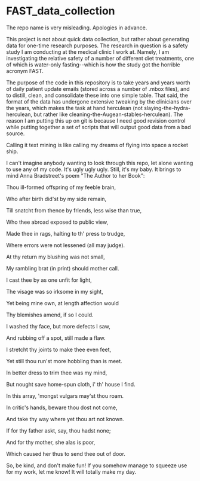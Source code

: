 FAST_data_collection
====================

The repo name is very misleading. Apologies in advance.

This project is not about quick data collection, but rather about generating data for one-time research purposes. The research in question is a safety study I am conducting at the medical clinic I work at. Namely, I am investigating the relative safety of a number of different diet treatments, one of which is water-only fasting--which is how the study got the horrible acronym FAST.

The purpose of the code in this repository is to take years and years worth of daily patient update emails (stored across a number of .mbox files), and to distill, clean, and consolidate these into one simple table. That said, the format of the data has undergone extensive tweaking by the clinicians over the years, which makes the task at hand herculean (not slaying-the-hydra-herculean, but rather like cleaning-the-Augean-stables-herculean). The reason I am putting this up on git is because I need good revision control while putting together a set of scripts that will output good data from a bad source.

Calling it text mining is like calling my dreams of flying into space a rocket ship.

I can't imagine anybody wanting to look through this repo, let alone wanting to use any of my code. It's ugly ugly ugly. Still, it's my baby. It brings to mind Anna Bradstreet's poem "The Author to her Book":


Thou ill-formed offspring of my feeble brain,

Who after birth did'st by my side remain,

Till snatcht from thence by friends, less wise than true,

Who thee abroad exposed to public view,

Made thee in rags, halting to th' press to trudge,

Where errors were not lessened (all may judge).

At thy return my blushing was not small,

My rambling brat (in print) should mother call.

I cast thee by as one unfit for light,

The visage was so irksome in my sight,

Yet being mine own, at length affection would

Thy blemishes amend, if so I could.

I washed thy face, but more defects I saw,

And rubbing off a spot, still made a flaw.

I stretcht thy joints to make thee even feet,

Yet still thou run'st more hobbling than is meet.

In better dress to trim thee was my mind,

But nought save home-spun cloth, i' th' house I find.

In this array, 'mongst vulgars may'st thou roam.

In critic's hands, beware thou dost not come,

And take thy way where yet thou art not known.

If for thy father askt, say, thou hadst none;

And for thy mother, she alas is poor,

Which caused her thus to send thee out of door.


So, be kind, and don't make fun! If you somehow manage to squeeze use for my work, let me know! It will totally make my day.